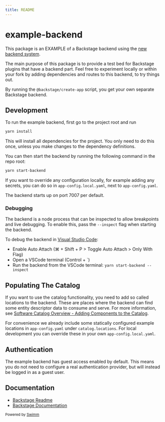 ```yaml
---
title: README
---
```

# example-backend

This package is an EXAMPLE of a Backstage backend using the [new backend system](https://backstage.io/docs/backend-system/).

The main purpose of this package is to provide a test bed for Backstage plugins that have a backend part. Feel free to experiment locally or within your fork by adding dependencies and routes to this backend, to try things out.

By running the `@backstage/create-app` script, you get your own separate Backstage backend.

## Development

To run the example backend, first go to the project root and run

```bash
yarn install
```

This will install all dependencies for the project. You only need to do this once, unless you make changes to the dependency definitions.

You can then start the backend by running the following command in the repo root:

```bash
yarn start-backend
```

If you want to override any configuration locally, for example adding any secrets, you can do so in `app-config.local.yaml`, next to `app-config.yaml`.

The backend starts up on port 7007 per default.

### Debugging

The backend is a node process that can be inspected to allow breakpoints and live debugging. To enable this, pass the `--inspect` flag when starting the backend.

To debug the backend in [Visual Studio Code](https://code.visualstudio.com/):

- Enable Auto Attach (⌘ + Shift + P > Toggle Auto Attach > Only With Flag)
- Open a VSCode terminal (Control + \`)
- Run the backend from the VSCode terminal: `yarn start-backend --inspect`

## Populating The Catalog

If you want to use the catalog functionality, you need to add so called locations to the backend. These are places where the backend can find some entity descriptor data to consume and serve. For more information, see [Software Catalog Overview - Adding Components to the Catalog](https://backstage.io/docs/features/software-catalog/#adding-components-to-the-catalog).

For convenience we already include some statically configured example locations in `app-config.yaml` under `catalog.locations`. For local development you can override these in your own `app-config.local.yaml`.

## Authentication

The example backend has guest access enabled by default. This means you do not need to configure a real authentication provider, but will instead be logged in as a guest user.

## Documentation

- [Backstage Readme](https://github.com/backstage/backstage/blob/master/README.md)
- [Backstage Documentation](https://backstage.io/docs)

<SwmMeta version="3.0.0"><sup>Powered by [Swimm](https://app.swimm.io/)</sup></SwmMeta>
